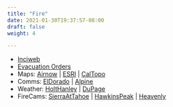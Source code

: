 ```yaml
---
title: "Fire"
date: 2021-01-30T19:37:57-08:00
draft: false
weight: 4

---
```


- <a target="_blank" href="https://inciweb.nwcg.gov">Inciweb</a>
- <a target="_blank" href="https://eldoradocounty.maps.arcgis.com/apps/webappviewer/index.html?id=c995bf3816964e948d7d831d3ba938ff">Evacuation Orders</a>
- Maps: 
 <a target="_blank" href="https://fire.airnow.gov/?lat=38.85&lng=-120.02&zoom=10">Airnow</a> |
 <a target="_blank" href="https://disasterresponse.maps.arcgis.com/apps/webappviewer/index.html?id=2ff1677111ae4018ac705fcce7c3312f">ESRI</a> | 
 <a target="_blank" href="https://caltopo.com/map.html#ll=38.81403,-120.01808&z=11&b=oo&a=modis_g">CalTopo</a>
- Comms: 
 <a target="_blank" href="https://m.broadcastify.com/listen/ctid/191">ElDorado</a> | 
 <a target="_blank" href="https://m.broadcastify.com/listen/ctid/184">Alpine</a> 
- Weather: 
 <a target="_blank" href="https://www.youtube.com/channel/UCGjtp7iaeVmoVx-K7EGiYKA">HoltHanley</a> | 
 <a target="_blank" href="https://weather.cod.edu/satrad/?parms=subregional-SanFran-natcolorfire-96-0-100-2&checked=map&colorbar=undefined">DuPage</a>
- FireCams: 
 <a target="_blank" href="http://www.alertwildfire.org/tahoe/index.html?camera=Axis-Sierra&v=fd40734">SierraAtTahoe</a> | 
 <a target="_blank" href="http://www.alertwildfire.org/tahoe/index.html?camera=Axis-HawkinsPeak&v=fd40734">HawkinsPeak</a> | 
 <a target="_blank" href="http://www.alertwildfire.org/tahoe/index.html?camera=Axis-Heavenly2&v=fd40734">Heavenly</a>


